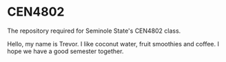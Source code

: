 # CEN4802
The repository required for Seminole State's CEN4802 class. 

Hello, my name is Trevor. I like coconut water, fruit smoothies and coffee. I hope we have a good semester together.
